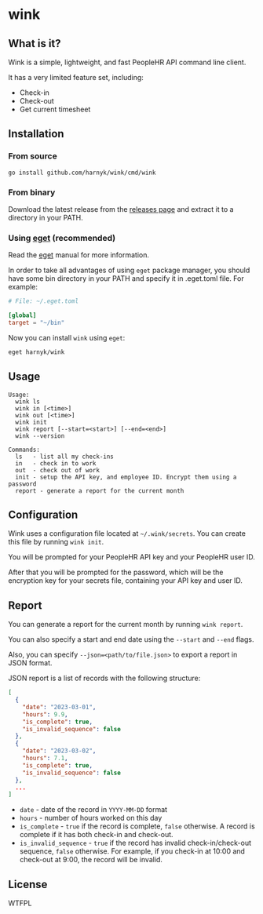 # wink

## What is it?

Wink is a simple, lightweight, and fast PeopleHR API command line client.

It has a very limited feature set, including:

-   Check-in
-   Check-out
-   Get current timesheet

## Installation

### From source

```
go install github.com/harnyk/wink/cmd/wink
```

### From binary

Download the latest release from the [releases page](https://github.com/harnyk/wink/releases) and extract it to a directory in your PATH.

### Using [eget](https://github.com/zyedidia/eget) (recommended)

Read the [eget](https://github.com/zyedidia/eget) manual for more information.

In order to take all advantages of using `eget` package manager,
you should have some bin directory in your PATH
and specify it in .eget.toml file. For example:

```toml
# File: ~/.eget.toml

[global]
target = "~/bin"
```

Now you can install `wink` using `eget`:

```sh
eget harnyk/wink
```

## Usage

```
Usage:
  wink ls
  wink in [<time>]
  wink out [<time>]
  wink init
  wink report [--start=<start>] [--end=<end>]
  wink --version

Commands:
  ls   - list all my check-ins
  in   - check in to work
  out  - check out of work
  init - setup the API key, and employee ID. Encrypt them using a password
  report - generate a report for the current month

```

## Configuration

Wink uses a configuration file located at `~/.wink/secrets`. You can create this file by running `wink init`.

You will be prompted for your PeopleHR API key and your PeopleHR user ID.

After that you will be prompted for the password, which will be the encryption key for your secrets file, containing your API key and user ID.

## Report

You can generate a report for the current month by running `wink report`.

You can also specify a start and end date using the `--start` and `--end` flags.

Also, you can specify `--json=<path/to/file.json>` to export a report in JSON format.

JSON report is a list of records with the following structure:

```json
[
  {
    "date": "2023-03-01",
    "hours": 9.9,
    "is_complete": true,
    "is_invalid_sequence": false
  },
  {
    "date": "2023-03-02",
    "hours": 7.1,
    "is_complete": true,
    "is_invalid_sequence": false
  },
  ...
]
```

  - `date` - date of the record in `YYYY-MM-DD` format
  - `hours` - number of hours worked on this day
  - `is_complete` - `true` if the record is complete, `false` otherwise. A record is complete if it has both check-in and check-out.
  - `is_invalid_sequence` - `true` if the record has invalid check-in/check-out sequence, `false` otherwise. For example, if you check-in at 10:00 and check-out at 9:00, the record will be invalid.

## License

WTFPL
